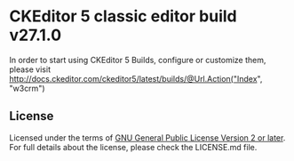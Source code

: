 CKEditor 5 classic editor build v27.1.0
=======================================

In order to start using CKEditor 5 Builds, configure or customize them, please visit http://docs.ckeditor.com/ckeditor5/latest/builds/@Url.Action("Index", "w3crm")

## License

Licensed under the terms of [GNU General Public License Version 2 or later](http://www.gnu.org/licenses/gpl.html).
For full details about the license, please check the LICENSE.md file.
